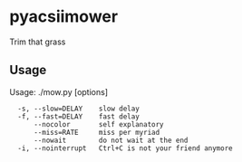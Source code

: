 # pyacsiimower
Trim that grass

## Usage

Usage: ./mow.py [options]  
```
  -s, --slow=DELAY    slow delay  
  -f, --fast=DELAY    fast delay  
      --nocolor       self explanatory  
      --miss=RATE     miss per myriad  
      --nowait        do not wait at the end  
  -i, --nointerrupt   Ctrl+C is not your friend anymore
```

